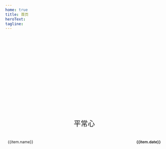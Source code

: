 ```yaml
---
home: true
title: 首页
heroText:
tagline:
---
```


<div class="home-head" :style="getImageBackgroundImg(headBgUrl)"></div>

<div class="home-tip">平常心</div>

<div class="home-container">
  <div
    v-for="(item, index) in cityItems"
    :key="index"
    class="home-item"
  >
    <div class="city-desc">
      <span class="city-name">{{item.name}}</span>
      <span class="city-date">{{item.date}}</span>
    </div>
    <div class="city-img" :style="getImageBackgroundImg(item.imageUrl)" @click="goToPage(item.nav)"></div>
  </div>
</div>

<script setup>
import { ref } from 'vue';
import { useRouter } from 'vue-router';

const router = useRouter();

const getImageBackgroundImg = (imageUrl) => {
  return {
    backgroundImage: `url(${imageUrl})`, // 使用模板字符串
    backgroundSize: 'cover',
    backgroundPosition: 'center',
    backgroundRepeat: 'no-repeat',
  }
}

const goToPage = (nav) => {
  router.push(nav);
}

const headBgUrl = 'https://memories.obs.cn-south-1.myhuaweicloud.com/tianshui/xiwancun/xiwancun-01.jpg';

const cityItems = ref([
  {
    name: '深圳',
    imageUrl: 'https://memories.obs.cn-south-1.myhuaweicloud.com/shenzhen/gongyuan/gongyuan-06.jpg',
    date: '2018-12-13',
    nav: '/shenzhen/'
  },
  {
    name: '清远',
    imageUrl: 'https://memories.obs.cn-south-1.myhuaweicloud.com/qingyuan/zhenyangxia/zhenyangxia-01.jpg',
    date: '2021-09-20',
    nav: '/qingyuan/'
  },
  {
    name: '西安',
    imageUrl: 'https://memories.obs.cn-south-1.myhuaweicloud.com:443/xian/weiyanggong/weiyanggong-01.jpg',
    date: '2023-09-25',
    nav: '/xian/'
  },
  {
    name: '北京',
    imageUrl: 'https://memories.obs.cn-south-1.myhuaweicloud.com/beijing/miaofengshan/miaofengshan-03.jpg',
    date: '2024-12-24',
    nav: '/beijing/'
  }
]);

</script>

<style scoped>
.home-head {
  display: flex;
  flex-direction: row;
  justify-content: center;
  align-items: center;
  margin: 8rem auto 4rem;
  width: 90px;
  height: 90px;
  border-radius: 50%;
  overflow: hidden;
}

.home-tip {
  margin: 1.8rem auto;
  text-align: center;
  color: var(--vp-c-text-mute);
  font-size: 1.4rem;
  line-height: 1.3;
}

.home-container {
  display: grid;
  grid-template-columns: repeat(auto-fill, minmax(260px, 1fr));
  gap: .75rem;
}

.home-item {
  padding: .5rem;
  border-radius: .5rem;
  overflow: hidden;
  background-color: var(--tab-c-bg-nav);
  cursor: pointer;
}

.home-item .city-desc {
  display: flex;
  flex-direction: row;
  justify-content: space-between;
  align-items: center;
  color: var(--tab-c-nav);
  margin-bottom: .2rem;
  font-size: .875em;
}

.home-item .city-desc .city-date {
  font-weight: 600;
}

.home-item .city-img {
  width: 100%;
  height: 11rem;
}
</style>
